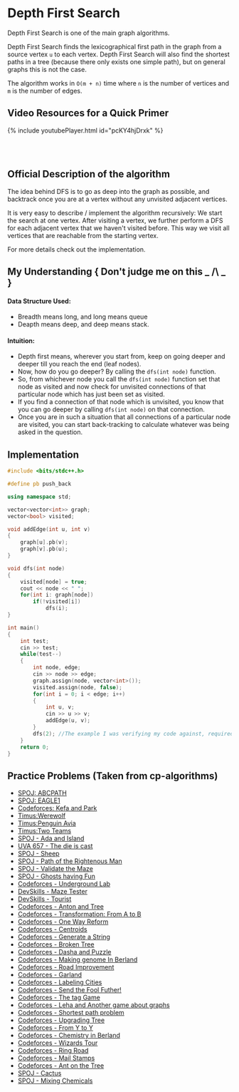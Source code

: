 # Depth First Search

Depth First Search is one of the main graph algorithms.

Depth First Search finds the lexicographical first path in the graph from a source vertex `u` to each vertex.
Depth First Search will also find the shortest paths in a tree (because there only exists one simple path), but on general graphs this is not the case.

The algorithm works in `O(m + n)` time where `n` is the number of vertices and `m` is the number of edges.

## Video Resources for a Quick Primer

 
{% include youtubePlayer.html id="pcKY4hjDrxk" %}


<br><br>
## Official Description of the algorithm

The idea behind DFS is to go as deep into the graph as possible, and backtrack once you are at a vertex without any unvisited adjacent vertices.

It is very easy to describe / implement the algorithm recursively:
We start the search at one vertex.
After visiting a vertex, we further perform a DFS for each adjacent vertex that we haven't visited before.
This way we visit all vertices that are reachable from the starting vertex.

For more details check out the implementation.

## My Understanding { Don't judge me on this _ /\ _ }

#### Data Structure Used: 
* Breadth means long, and long means queue
* Deapth means deep, and deep means stack.

#### Intuition:
* Depth first means, wherever you start from, keep on going deeper and deeper till you reach the end (leaf nodes).
* Now, how do you go deeper? By calling the `dfs(int node)` function.
* So, from whichever node you call the `dfs(int node)` function set that node as visited and now check for unvisited connections of that particular node which has just been set as visited.
* If you find a connection of that node which is unvisited, you know that you can go deeper by calling `dfs(int node)` on that connection.
* Once you are in such a situation that all connections of a particular node are visited, you can start back-tracking to calculate whatever was being asked in the question.

## Implementation

```cpp
#include <bits/stdc++.h>

#define pb push_back

using namespace std;

vector<vector<int>> graph;
vector<bool> visited;

void addEdge(int u, int v)
{
	graph[u].pb(v);
	graph[v].pb(u);
}

void dfs(int node)
{
	visited[node] = true;
	cout << node << " ";
	for(int i: graph[node])
		if(!visited[i])
			dfs(i);
}

int main()
{
	int test;
	cin >> test;
	while(test--)
	{
		int node, edge;
		cin >> node >> edge;
		graph.assign(node, vector<int>());
		visited.assign(node, false);
		for(int i = 0; i < edge; i++)
		{
			int u, v;
			cin >> u >> v;
			addEdge(u, v);
		}
		dfs(2); //The example I was verifying my code against, required me to set the source as node number 2.
	}
	return 0;
}
```

## Practice Problems (Taken from cp-algorithms)

* [SPOJ: ABCPATH](http://www.spoj.com/problems/ABCPATH/)
* [SPOJ: EAGLE1](http://www.spoj.com/problems/EAGLE1/)
* [Codeforces: Kefa and Park](http://codeforces.com/problemset/problem/580/C)
* [Timus:Werewolf](http://acm.timus.ru/problem.aspx?space=1&num=1242)
* [Timus:Penguin Avia](http://acm.timus.ru/problem.aspx?space=1&num=1709)
* [Timus:Two Teams](http://acm.timus.ru/problem.aspx?space=1&num=1106)
* [SPOJ - Ada and Island](http://www.spoj.com/problems/ADASEA/)
* [UVA 657 - The die is cast](https://uva.onlinejudge.org/index.php?option=com_onlinejudge&Itemid=8&page=show_problem&problem=598)
* [SPOJ - Sheep](http://www.spoj.com/problems/KOZE/)
* [SPOJ - Path of the Rightenous Man](http://www.spoj.com/problems/RIOI_2_3/)
* [SPOJ - Validate the Maze](http://www.spoj.com/problems/MAKEMAZE/)
* [SPOJ - Ghosts having Fun](http://www.spoj.com/problems/GHOSTS/)
* [Codeforces - Underground Lab](http://codeforces.com/contest/781/problem/C)
* [DevSkills - Maze Tester](https://devskill.com/CodingProblems/ViewProblem/3)
* [DevSkills - Tourist](https://devskill.com/CodingProblems/ViewProblem/17)
* [Codeforces - Anton and Tree](http://codeforces.com/contest/734/problem/E)
* [Codeforces - Transformation: From A to B](http://codeforces.com/contest/727/problem/A)
* [Codeforces - One Way Reform](http://codeforces.com/contest/723/problem/E)
* [Codeforces - Centroids](http://codeforces.com/contest/709/problem/E)
* [Codeforces - Generate a String](http://codeforces.com/contest/710/problem/E)
* [Codeforces - Broken Tree](http://codeforces.com/contest/758/problem/E)
* [Codeforces - Dasha and Puzzle](http://codeforces.com/contest/761/problem/E)
* [Codeforces - Making genome In Berland](http://codeforces.com/contest/638/problem/B)
* [Codeforces - Road Improvement](http://codeforces.com/contest/638/problem/C)
* [Codeforces - Garland](http://codeforces.com/contest/767/problem/C)
* [Codeforces - Labeling Cities](http://codeforces.com/contest/794/problem/D)
* [Codeforces - Send the Fool Futher!](http://codeforces.com/contest/802/problem/K)
* [Codeforces - The tag Game](http://codeforces.com/contest/813/problem/C)
* [Codeforces - Leha and Another game about graphs](http://codeforces.com/contest/841/problem/D)
* [Codeforces - Shortest path problem](http://codeforces.com/contest/845/problem/G)
* [Codeforces - Upgrading Tree](http://codeforces.com/contest/844/problem/E)
* [Codeforces - From Y to Y](http://codeforces.com/contest/849/problem/C)
* [Codeforces - Chemistry in Berland](http://codeforces.com/contest/846/problem/E)
* [Codeforces - Wizards Tour](http://codeforces.com/contest/861/problem/F)
* [Codeforces - Ring Road](http://codeforces.com/contest/24/problem/A)
* [Codeforces - Mail Stamps](http://codeforces.com/contest/29/problem/C)
* [Codeforces - Ant on the Tree](http://codeforces.com/contest/29/problem/D)
* [SPOJ - Cactus](http://www.spoj.com/problems/CAC/)
* [SPOJ - Mixing Chemicals](http://www.spoj.com/problems/AMR10J/)
